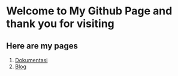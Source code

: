 # Welcome to My Github Page  and thank you for visiting

## Here are my pages

1. [Dokumentasi](https://jamirawan.github.io/docs/)
2. [Blog]( https://irawans.com)

